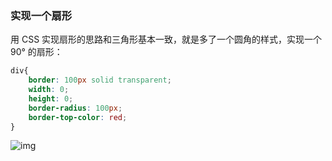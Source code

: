 ### 实现一个扇形

用 CSS 实现扇形的思路和三角形基本一致，就是多了一个圆角的样式，实现一个 90° 的扇形：

```css
div{
    border: 100px solid transparent;
    width: 0;
    height: 0;
    border-radius: 100px;
    border-top-color: red;
}
```

![img](https://cdn.nlark.com/yuque/0/2020/png/1500604/1603636444767-26da7bbe-5479-44e2-9088-50c9211d6c0d.png?x-oss-process=image%2Fresize%2Cw_500#align=left&display=inline&height=190&margin=%5Bobject%20Object%5D&originHeight=234&originWidth=738&size=0&status=done&style=none&width=600)

